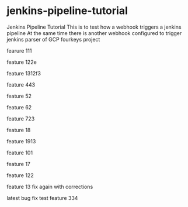 # jenkins-pipeline-tutorial
Jenkins Pipeline Tutorial
 This is to test how a webhook triggers a jenkins pipeline
 At the same time there is another webhook configured to trigger jenkins parser of GCP fourkeys project

fearure 111

feature 122e


feature 1312f3

feature 443

feature 52

feature 62

feature 723

feature 18

feature 1913


feature 101


feature 17


feature 122

feature 13 fix again with corrections

latest bug fix
test
feature 334

